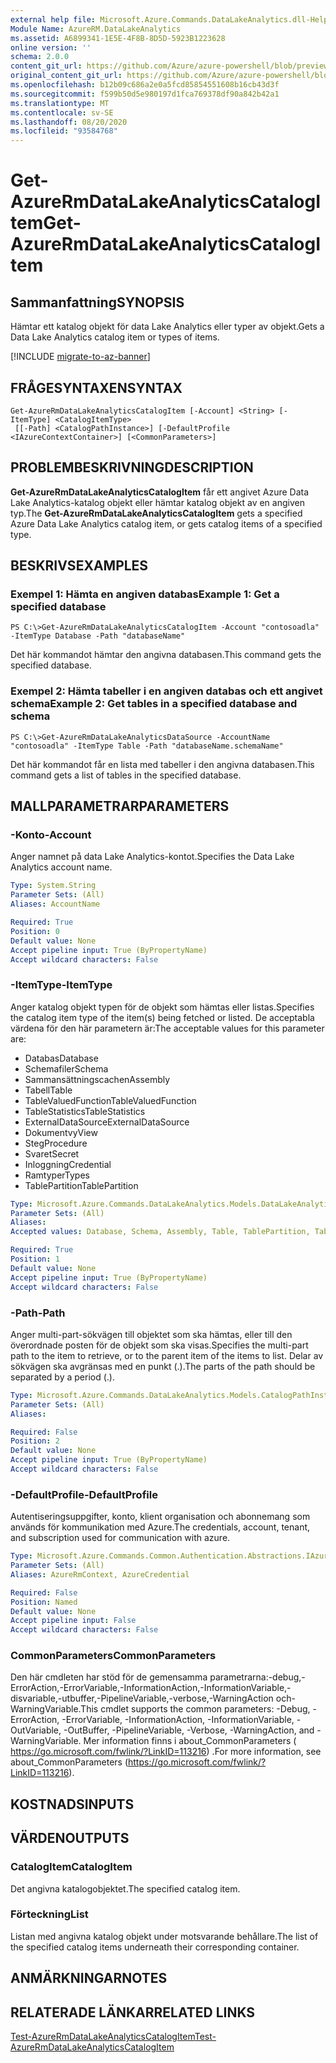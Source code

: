 ```yaml
---
external help file: Microsoft.Azure.Commands.DataLakeAnalytics.dll-Help.xml
Module Name: AzureRM.DataLakeAnalytics
ms.assetid: A6899341-1E5E-4F8B-8D5D-5923B1223628
online version: ''
schema: 2.0.0
content_git_url: https://github.com/Azure/azure-powershell/blob/preview/src/ResourceManager/DataLakeAnalytics/Commands.DataLakeAnalytics/help/Get-AzureRmDataLakeAnalyticsCatalogItem.md
original_content_git_url: https://github.com/Azure/azure-powershell/blob/preview/src/ResourceManager/DataLakeAnalytics/Commands.DataLakeAnalytics/help/Get-AzureRmDataLakeAnalyticsCatalogItem.md
ms.openlocfilehash: b12b09c686a2e0a5fcd85854551608b16cb43d3f
ms.sourcegitcommit: f599b50d5e980197d1fca769378df90a842b42a1
ms.translationtype: MT
ms.contentlocale: sv-SE
ms.lasthandoff: 08/20/2020
ms.locfileid: "93584768"
---
```

# <span data-ttu-id="1888a-101">Get-AzureRmDataLakeAnalyticsCatalogItem</span><span class="sxs-lookup"><span data-stu-id="1888a-101">Get-AzureRmDataLakeAnalyticsCatalogItem</span></span>

## <span data-ttu-id="1888a-102">Sammanfattning</span><span class="sxs-lookup"><span data-stu-id="1888a-102">SYNOPSIS</span></span>
<span data-ttu-id="1888a-103">Hämtar ett katalog objekt för data Lake Analytics eller typer av objekt.</span><span class="sxs-lookup"><span data-stu-id="1888a-103">Gets a Data Lake Analytics catalog item or types of items.</span></span>

[!INCLUDE [migrate-to-az-banner](../../includes/migrate-to-az-banner.md)]

## <span data-ttu-id="1888a-104">FRÅGESYNTAXEN</span><span class="sxs-lookup"><span data-stu-id="1888a-104">SYNTAX</span></span>

```
Get-AzureRmDataLakeAnalyticsCatalogItem [-Account] <String> [-ItemType] <CatalogItemType>
 [[-Path] <CatalogPathInstance>] [-DefaultProfile <IAzureContextContainer>] [<CommonParameters>]
```

## <span data-ttu-id="1888a-105">PROBLEMBESKRIVNING</span><span class="sxs-lookup"><span data-stu-id="1888a-105">DESCRIPTION</span></span>
<span data-ttu-id="1888a-106">**Get-AzureRmDataLakeAnalyticsCatalogItem** får ett angivet Azure Data Lake Analytics-katalog objekt eller hämtar katalog objekt av en angiven typ.</span><span class="sxs-lookup"><span data-stu-id="1888a-106">The **Get-AzureRmDataLakeAnalyticsCatalogItem** gets a specified Azure Data Lake Analytics catalog item, or gets catalog items of a specified type.</span></span>

## <span data-ttu-id="1888a-107">BESKRIVS</span><span class="sxs-lookup"><span data-stu-id="1888a-107">EXAMPLES</span></span>

### <span data-ttu-id="1888a-108">Exempel 1: Hämta en angiven databas</span><span class="sxs-lookup"><span data-stu-id="1888a-108">Example 1: Get a specified database</span></span>
```
PS C:\>Get-AzureRmDataLakeAnalyticsCatalogItem -Account "contosoadla" -ItemType Database -Path "databaseName"
```

<span data-ttu-id="1888a-109">Det här kommandot hämtar den angivna databasen.</span><span class="sxs-lookup"><span data-stu-id="1888a-109">This command gets the specified database.</span></span>

### <span data-ttu-id="1888a-110">Exempel 2: Hämta tabeller i en angiven databas och ett angivet schema</span><span class="sxs-lookup"><span data-stu-id="1888a-110">Example 2: Get tables in a specified database and schema</span></span>
```
PS C:\>Get-AzureRmDataLakeAnalyticsDataSource -AccountName "contosoadla" -ItemType Table -Path "databaseName.schemaName"
```

<span data-ttu-id="1888a-111">Det här kommandot får en lista med tabeller i den angivna databasen.</span><span class="sxs-lookup"><span data-stu-id="1888a-111">This command gets a list of tables in the specified database.</span></span>

## <span data-ttu-id="1888a-112">MALLPARAMETRAR</span><span class="sxs-lookup"><span data-stu-id="1888a-112">PARAMETERS</span></span>

### <span data-ttu-id="1888a-113">-Konto</span><span class="sxs-lookup"><span data-stu-id="1888a-113">-Account</span></span>
<span data-ttu-id="1888a-114">Anger namnet på data Lake Analytics-kontot.</span><span class="sxs-lookup"><span data-stu-id="1888a-114">Specifies the Data Lake Analytics account name.</span></span>

```yaml
Type: System.String
Parameter Sets: (All)
Aliases: AccountName

Required: True
Position: 0
Default value: None
Accept pipeline input: True (ByPropertyName)
Accept wildcard characters: False
```

### <span data-ttu-id="1888a-115">-ItemType</span><span class="sxs-lookup"><span data-stu-id="1888a-115">-ItemType</span></span>
<span data-ttu-id="1888a-116">Anger katalog objekt typen för de objekt som hämtas eller listas.</span><span class="sxs-lookup"><span data-stu-id="1888a-116">Specifies the catalog item type of the item(s) being fetched or listed.</span></span>
<span data-ttu-id="1888a-117">De acceptabla värdena för den här parametern är:</span><span class="sxs-lookup"><span data-stu-id="1888a-117">The acceptable values for this parameter are:</span></span>

- <span data-ttu-id="1888a-118">Databas</span><span class="sxs-lookup"><span data-stu-id="1888a-118">Database</span></span>
- <span data-ttu-id="1888a-119">Schemafiler</span><span class="sxs-lookup"><span data-stu-id="1888a-119">Schema</span></span>
- <span data-ttu-id="1888a-120">Sammansättningscachen</span><span class="sxs-lookup"><span data-stu-id="1888a-120">Assembly</span></span>
- <span data-ttu-id="1888a-121">Tabell</span><span class="sxs-lookup"><span data-stu-id="1888a-121">Table</span></span>
- <span data-ttu-id="1888a-122">TableValuedFunction</span><span class="sxs-lookup"><span data-stu-id="1888a-122">TableValuedFunction</span></span>
- <span data-ttu-id="1888a-123">TableStatistics</span><span class="sxs-lookup"><span data-stu-id="1888a-123">TableStatistics</span></span>
- <span data-ttu-id="1888a-124">ExternalDataSource</span><span class="sxs-lookup"><span data-stu-id="1888a-124">ExternalDataSource</span></span>
- <span data-ttu-id="1888a-125">Dokumentvy</span><span class="sxs-lookup"><span data-stu-id="1888a-125">View</span></span>
- <span data-ttu-id="1888a-126">Steg</span><span class="sxs-lookup"><span data-stu-id="1888a-126">Procedure</span></span>
- <span data-ttu-id="1888a-127">Svaret</span><span class="sxs-lookup"><span data-stu-id="1888a-127">Secret</span></span>
- <span data-ttu-id="1888a-128">Inloggning</span><span class="sxs-lookup"><span data-stu-id="1888a-128">Credential</span></span>
- <span data-ttu-id="1888a-129">Ramtyper</span><span class="sxs-lookup"><span data-stu-id="1888a-129">Types</span></span>
- <span data-ttu-id="1888a-130">TablePartition</span><span class="sxs-lookup"><span data-stu-id="1888a-130">TablePartition</span></span>

```yaml
Type: Microsoft.Azure.Commands.DataLakeAnalytics.Models.DataLakeAnalyticsEnums+CatalogItemType
Parameter Sets: (All)
Aliases: 
Accepted values: Database, Schema, Assembly, Table, TablePartition, TableValuedFunction, TableStatistics, ExternalDataSource, View, Procedure, Secret, Credential, Types, Package

Required: True
Position: 1
Default value: None
Accept pipeline input: True (ByPropertyName)
Accept wildcard characters: False
```

### <span data-ttu-id="1888a-131">-Path</span><span class="sxs-lookup"><span data-stu-id="1888a-131">-Path</span></span>
<span data-ttu-id="1888a-132">Anger multi-part-sökvägen till objektet som ska hämtas, eller till den överordnade posten för de objekt som ska visas.</span><span class="sxs-lookup"><span data-stu-id="1888a-132">Specifies the multi-part path to the item to retrieve, or to the parent item of the items to list.</span></span>
<span data-ttu-id="1888a-133">Delar av sökvägen ska avgränsas med en punkt (.).</span><span class="sxs-lookup"><span data-stu-id="1888a-133">The parts of the path should be separated by a period (.).</span></span>

```yaml
Type: Microsoft.Azure.Commands.DataLakeAnalytics.Models.CatalogPathInstance
Parameter Sets: (All)
Aliases: 

Required: False
Position: 2
Default value: None
Accept pipeline input: True (ByPropertyName)
Accept wildcard characters: False
```

### <span data-ttu-id="1888a-134">-DefaultProfile</span><span class="sxs-lookup"><span data-stu-id="1888a-134">-DefaultProfile</span></span>
<span data-ttu-id="1888a-135">Autentiseringsuppgifter, konto, klient organisation och abonnemang som används för kommunikation med Azure.</span><span class="sxs-lookup"><span data-stu-id="1888a-135">The credentials, account, tenant, and subscription used for communication with azure.</span></span>

```yaml
Type: Microsoft.Azure.Commands.Common.Authentication.Abstractions.IAzureContextContainer
Parameter Sets: (All)
Aliases: AzureRmContext, AzureCredential

Required: False
Position: Named
Default value: None
Accept pipeline input: False
Accept wildcard characters: False
```

### <span data-ttu-id="1888a-136">CommonParameters</span><span class="sxs-lookup"><span data-stu-id="1888a-136">CommonParameters</span></span>
<span data-ttu-id="1888a-137">Den här cmdleten har stöd för de gemensamma parametrarna:-debug,-ErrorAction,-ErrorVariable,-InformationAction,-InformationVariable,-disvariable,-utbuffer,-PipelineVariable,-verbose,-WarningAction och-WarningVariable.</span><span class="sxs-lookup"><span data-stu-id="1888a-137">This cmdlet supports the common parameters: -Debug, -ErrorAction, -ErrorVariable, -InformationAction, -InformationVariable, -OutVariable, -OutBuffer, -PipelineVariable, -Verbose, -WarningAction, and -WarningVariable.</span></span> <span data-ttu-id="1888a-138">Mer information finns i about_CommonParameters ( https://go.microsoft.com/fwlink/?LinkID=113216) .</span><span class="sxs-lookup"><span data-stu-id="1888a-138">For more information, see about_CommonParameters (https://go.microsoft.com/fwlink/?LinkID=113216).</span></span>

## <span data-ttu-id="1888a-139">KOSTNADS</span><span class="sxs-lookup"><span data-stu-id="1888a-139">INPUTS</span></span>

## <span data-ttu-id="1888a-140">VÄRDEN</span><span class="sxs-lookup"><span data-stu-id="1888a-140">OUTPUTS</span></span>

### <span data-ttu-id="1888a-141">CatalogItem</span><span class="sxs-lookup"><span data-stu-id="1888a-141">CatalogItem</span></span>
<span data-ttu-id="1888a-142">Det angivna katalogobjektet.</span><span class="sxs-lookup"><span data-stu-id="1888a-142">The specified catalog item.</span></span>

### <span data-ttu-id="1888a-143">Förteckning<CatalogItem></span><span class="sxs-lookup"><span data-stu-id="1888a-143">List<CatalogItem></span></span>
<span data-ttu-id="1888a-144">Listan med angivna katalog objekt under motsvarande behållare.</span><span class="sxs-lookup"><span data-stu-id="1888a-144">The list of the specified catalog items underneath their corresponding container.</span></span>

## <span data-ttu-id="1888a-145">ANMÄRKNINGAR</span><span class="sxs-lookup"><span data-stu-id="1888a-145">NOTES</span></span>

## <span data-ttu-id="1888a-146">RELATERADE LÄNKAR</span><span class="sxs-lookup"><span data-stu-id="1888a-146">RELATED LINKS</span></span>

[<span data-ttu-id="1888a-147">Test-AzureRmDataLakeAnalyticsCatalogItem</span><span class="sxs-lookup"><span data-stu-id="1888a-147">Test-AzureRmDataLakeAnalyticsCatalogItem</span></span>](./Test-AzureRmDataLakeAnalyticsCatalogItem.md)


